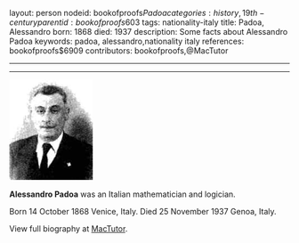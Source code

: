 layout: person
nodeid: bookofproofs$Padoa
categories: history,19th-century
parentid: bookofproofs$603
tags: nationality-italy
title: Padoa, Alessandro
born: 1868
died: 1937
description: Some facts about Alessandro Padoa
keywords: padoa, alessandro,nationality italy
references: bookofproofs$6909
contributors: bookofproofs,@MacTutor

---


---

![Padoa.jpg](https://github.com/bookofproofs/bookofproofs.github.io/blob/main/_sources/_assets/images/portraits/Padoa.jpg?raw=true)

**Alessandro Padoa**  was an Italian mathematician and logician.

Born 14 October 1868 Venice, Italy. Died 25 November 1937 Genoa, Italy.


View full biography at [MacTutor](https://mathshistory.st-andrews.ac.uk/Biographies/Padoa/).